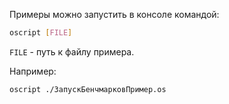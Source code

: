 Примеры можно запустить в консоле командой:

```bash
oscript [FILE]
```

`FILE` - путь к файлу примера.

Например:

```bash
oscript ./ЗапускБенчмарковПример.os
```
